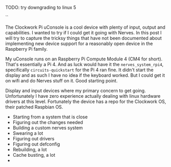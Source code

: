 TODO: try downgrading to linux 5

``

The Clockwork Pi uConsole is a cool device with plenty of input, output and capabilities. I wanted to try if I could get it going with Nerves. In this post I will try to capture the tricksy things that have not been documented about implementing new device support for a reasonably open device in the Raspberry Pi family.

My uConsole runs on an Raspberry Pi Compute Module 4 (CM4 for short). That's essentially a Pi 4. And as luck would have it the `nerves_system_rpi4`, specifically `circuits-quickstart` for the Pi 4 ran fine. It didn't start the display and as such I have no idea if the keyboard worked. But I could get it on wifi and do Nerves stuff on it. Good starting point.

Display and input devices where my primary concern to get going. Unfortunately I have zero experience actually dealing with linux hardware drivers at this level. Fortunately the device has a repo for the Clockwork OS, their patched Raspbian OS.

- Starting from a system that is close
- Figuring out the changes needed
- Building a custom nerves system
- Swearing a lot
- Figuring out drivers
- Figuring out defconfig
- Rebuilding, a lot
- Cache busting, a lot
- 